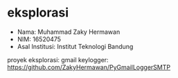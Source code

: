 # eksplorasi

- Nama: Muhammad Zaky Hermawan
- NIM: 16520475
- Asal Institusi: Institut Teknologi Bandung

proyek eksplorasi:
gmail keylogger: https://github.com/ZakyHermawan/PyGmailLoggerSMTP
